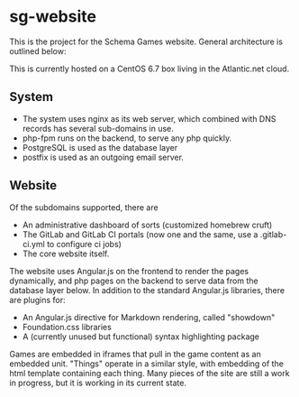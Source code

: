 # sg-website

This is the project for the Schema Games website. General architecture is outlined below:

This is currently hosted on a CentOS 6.7 box living in the Atlantic.net cloud.


## System

- The system uses nginx as its web server, which combined with DNS records has several sub-domains in use.
- php-fpm runs on the backend, to serve any php quickly.
- PostgreSQL is used as the database layer
- postfix is used as an outgoing email server.

## Website

Of the subdomains supported, there are
- An administrative dashboard of sorts (customized homebrew cruft)
- The GitLab and GitLab CI portals (now one and the same, use a .gitlab-ci.yml to configure ci jobs)
- The core website itself.

The website uses Angular.js on the frontend to render the pages dynamically, and php pages on the backend to serve data from the database layer below. In addition to the standard Angular.js libraries, there are plugins for:
- An Angular.js directive for Markdown rendering, called "showdown"
- Foundation.css libraries
- A (currently unused but functional) syntax highlighting package

Games are embedded in iframes that pull in the game content as an embedded unit.
"Things" operate in a similar style, with embedding of the html template containing each thing.
Many pieces of the site are still a work in progress, but it is working in its current state.